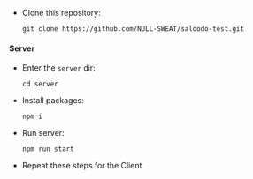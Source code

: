 - Clone this repository:

    `git clone https://github.com/NULL-SWEAT/saloodo-test.git`

#### Server
- Enter the `server` dir:

    `cd server`

- Install packages:

    `npm i`

- Run server:

    `npm run start`

- Repeat these steps for the Client
